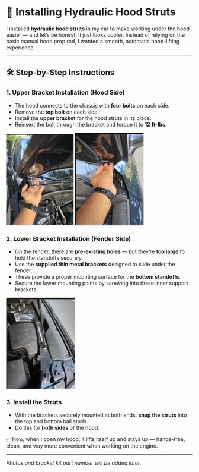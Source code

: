 # 🚗 Installing Hydraulic Hood Struts

I installed **hydraulic hood struts** in my car to make working under the hood easier — and let’s be honest, it just looks cooler. Instead of relying on the basic manual hood prop rod, I wanted a smooth, automatic hood-lifting experience.

---

## 🛠️ Step-by-Step Instructions

### 1. Upper Bracket Installation (Hood Side)
- The hood connects to the chassis with **four bolts** on each side.  
- Remove the **top bolt** on each side.  
- Install the **upper bracket** for the hood struts in its place.  
- Reinsert the bolt through the bracket and torque it to **12 ft-lbs**.

![alt text](image-28.png) ![alt text](image-29.png)

### 2. Lower Bracket Installation (Fender Side)
- On the fender, there are **pre-existing holes** — but they’re **too large** to hold the standoffs securely.  
- Use the **supplied thin metal brackets** designed to slide under the fender.  
- These provide a proper mounting surface for the **bottom standoffs**.  
- Secure the lower mounting points by screwing into these inner support brackets.

![alt text](image-30.png)

### 3. Install the Struts
- With the brackets securely mounted at both ends, **snap the struts** into the top and bottom ball studs.  
- Do this for **both sides** of the hood.

✅ Now, when I open my hood, it lifts itself up and stays up — hands-free, clean, and way more convenient when working on the engine.

---

*Photos and bracket kit part number will be added later.*
